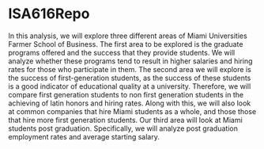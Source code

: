 # ISA616Repo
 
In this analysis, we will explore three different areas of Miami Universities Farmer School of Business. The first area to be explored is the graduate programs offered and the success that they provide students. We will analyze whether these programs tend to result in higher salaries and hiring rates for those who participate in them. The second area we will explore is the success of first-generation students, as the success of these students is a good indicator of educational quality at a university. Therefore, we will compare first generation students to non first generation students in the achieving of latin honors and hiring rates. Along with this, we will also look at common companies that hire Miami students as a whole, and those those that hire more first generation students. Our third area will look at Miami students post graduation. Specifically, we will analyze post graduation employment rates and average starting salary.
